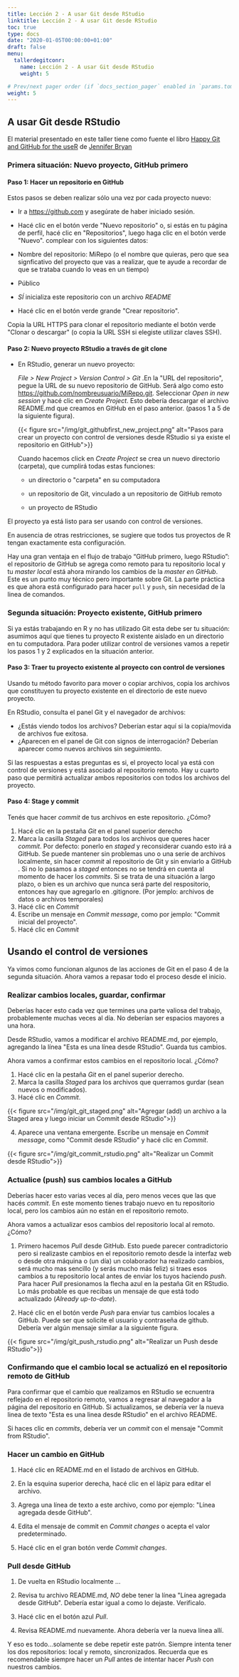 ```yaml
---
title: Lección 2 - A usar Git desde RStudio
linktitle: Lección 2 - A usar Git desde RStudio
toc: true
type: docs
date: "2020-01-05T00:00:00+01:00"
draft: false
menu:
  tallerdegitconr:
    name: Lección 2 - A usar Git desde RStudio
    weight: 5

# Prev/next pager order (if `docs_section_pager` enabled in `params.toml`)
weight: 5
---
```



## A usar Git desde RStudio

El material presentado en este taller tiene como fuente el libro [Happy Git and GitHub for the useR](https://happygitwithr.com/index.html) de [Jennifer Bryan](https://github.com/jennybc/happy-git-with-r)


### Primera situación: Nuevo proyecto, GitHub primero

#### Paso 1: Hacer un repositorio en GitHub

Estos pasos se deben realizar sólo una vez por cada proyecto nuevo:

 * Ir a https://github.com y asegúrate de haber iniciado sesión.

 * Hacé clic en el botón verde "Nuevo repositorio" o, si estás en tu página de perfil, hacé clic en "Repositorios", luego haga clic en el botón verde "Nuevo".  complear con los siguientes datos:

  - Nombre del repositorio: MiRepo (o el nombre que quieras, pero que sea signficativo del proyecto que vas a realizar, que te ayude a recordar de que se trataba cuando lo veas en un tiempo)
    
  - Público
    
  - *SÍ* inicializa este repositorio con un archivo _README_

* Hacé clic en el botón verde grande "Crear repositorio".

Copia la URL HTTPS para clonar el repositorio mediante el botón verde "Clonar o descargar" (o copia la URL SSH si elegiste utilizar claves SSH).


#### Paso 2: Nuevo proyecto RStudio a través de git clone

* En RStudio, generar un nuevo proyecto:

   _File > New Project > Version Control > Git_ .En la "URL del repositorio", pegue la URL de su nuevo repositorio de GitHub. Será algo como esto https://github.com/nombreusuario/MiRepo.git.  Seleccionar _Open in new session_ y hacé clic en _Create Project_. Esto debería descargar el archivo README.md  que creamos en GitHub en el paso anterior. (pasos 1 a 5 de la siguiente figura). 
   
   {{< figure src="/img/git_githubfirst_new_project.png" alt="Pasos para crear un proyecto con control de versiones desde RStudio si ya existe el repositorio en GitHub">}}
    
  Cuando hacemos click en _Create Project_ se crea un nuevo directorio (carpeta), que cumplirá todas estas funciones:
  
  - un directorio o "carpeta" en su computadora
    
  - un repositorio de Git, vinculado a un repositorio de GitHub remoto
    
  - un proyecto de RStudio
 
El proyecto ya está listo para ser usando con control de versiones. 

En ausencia de otras restricciones, se sugiere que todos tus proyectos de R tengan exactamente esta configuración.

Hay una gran ventaja en el flujo de trabajo “GitHub primero, luego RStudio”: el repositorio de GitHub se agrega como remoto para tu repositorio local y tu _master local_ está ahora mirando los cambios de la _master en GitHub_. Este es un punto muy técnico pero importante sobre Git. La parte práctica es que ahora está configurado para hacer `pull` y `push`, sin necesidad de la linea de comandos.


### Segunda situación: Proyecto existente, GitHub primero

Si ya estás trabajando en R y no has utilizado Git esta debe ser tu situación: asumimos aquí que tienes tu proyecto R existente aislado en un directorio en tu computadora.  Para poder utilizar control de versiones vamos a repetir los pasos 1 y 2 explicados en la situación anterior.

#### Paso 3: Traer tu proyecto existente al proyecto con control de versiones

Usando tu método favorito para mover o copiar archivos, copia los archivos que constituyen tu proyecto existente en el directorio de este nuevo proyecto.

En RStudio, consulta el panel Git y el navegador de archivos: 

  * ¿Estás viendo todos los archivos? Deberían estar aquí si la copia/movida de archivos fue exitosa.
  * ¿Aparecen en el panel de Git con signos de interrogación? Deberían aparecer como nuevos archivos sin seguimiento.
  
Si las respuestas a estas preguntas es si, el proyecto local ya está con control de versiones y está asociado al repositorio remoto.  Hay u cuarto paso que permitirá actualizar ambos repositorios con todos los archivos del proyecto.

#### Paso 4: Stage y commit

Tenés que hacer _commit_ de tus archivos en este repositorio. ¿Cómo?

1. Hacé clic en la pestaña _Git_ en el panel superior derecho
2. Marca la casilla _Staged_ para todos los archivos que queres hacer _commit_.  Por defecto: ponerlo en _staged_ y reconsiderar cuando esto irá a GitHub.  Se puede mantener sin problemas uno o una serie de archivos localmente, sin hacer _commit_ al repositorio de Git y sin enviarlo a GitHub . Si no lo pasamos a _staged_ entonces no se tendrá en cuenta al momento de hacer los _commits_. Si se trata de una situación a largo plazo, o bien es un archivo que nunca será parte del respositorio, entonces hay que agregarlo en .gitignore. (Por jemplo: archivos de datos o archivos temporales)
3. Hacé clic en _Commit_
4. Escribe un mensaje en _Commit message_, como por jemplo: "Commit inicial del proyecto".
5. Hacé clic en _Commit_


## Usando el control de versiones

Ya vimos como funcionan algunos de las acciones de Git en el paso 4 de la segunda situación.  Ahora vamos a repasar todo el proceso desde el inicio.

### Realizar cambios locales, guardar, confirmar

Deberías hacer esto cada vez que termines una parte valiosa del trabajo, probablemente muchas veces al día.  No deberían ser espacios mayores a una hora.

Desde RStudio, vamos a modificar el archivo README.md, por ejemplo, agregando la línea "Esta es una línea desde RStudio". Guarda tus cambios.

Ahora vamos a confirmar estos cambios en el repositorio local. ¿Cómo?

  1. Hacé clic en la pestaña _Git_ en el panel superior derecho.
  2. Marca la casilla _Staged_ para los archivos que querramos gurdar (sean nuevos o modificados).
  3. Hacé clic en _Commit_.
  
   {{< figure src="/img/git_git_staged.png" alt="Agregar (add) un archivo a la Staged area y luego iniciar un Commit desde RStudio">}}
  
  
  4. Aparece una ventana emergente.  Escribe un mensaje en _Commit message_, como "Commit desde RStudio" y hacé clic en _Commit_.

{{< figure src="/img/git_commit_rstudio.png" alt="Realizar un Commit desde RStudio">}}

### Actualice (push) sus cambios locales a GitHub

Deberías hacer esto varias veces al día, pero menos veces que las que hacés _commit_.  En este momento tienes trabajo nuevo en tu repositorio local, pero los cambios aún no están en el repositorio remoto.

Ahora vamos a actualizar esos cambios del repositorio local al remoto. ¿Cómo?

  1.  Primero hacemos _Pull_ desde GitHub. Esto puede parecer contradictorio pero si realizaste cambios en el repositorio remoto desde la interfaz web o desde otra máquina o (un día) un colaborador ha realizado cambios, será mucho mas sencillo (y serás mucho más feliz) si traes esos cambios a tu repositorio local antes de enviar los tuyos haciendo _push_.  
  Para hacer _Pull_ presionamos la flecha azul en la pestaña Git en RStudio.  Lo más probable es que recibas un mensaje de que está todo actualizado (_Already up-to-date_).
  
  2. Hacé clic en el botón verde _Push_ para enviar tus cambios locales a GitHub. Puede ser que solicite el usuario y contraseña de github. Debería ver algún mensaje similar a la siguiente figura.
  
  {{< figure src="/img/git_push_rstudio.png" alt="Realizar un Push desde RStudio">}}
  

### Confirmando que el cambio local se actualizó en el repositorio remoto de GitHub
  
Para confirmar que el cambio que realizamos en RStudio se ecnuentra reflejado en el repositorio remoto, vamos a regresar al navegador a la página del repositorio en GitHub.  Si actualizamos, se debería ver la nueva linea de texto "Esta es una linea desde RStudio" en el archivo README.

Si haces clic en _commits_, debería ver un _commit_ con el mensaje "Commit from RStudio".  

### Hacer un cambio en GitHub

1. Hacé clic en README.md en el listado de archivos en GitHub.

2. En la esquina superior derecha, hacé clic en el lápiz para editar el archivo.

3. Agrega una línea de texto a este archivo, como por ejemplo: "Línea agregada desde GitHub".

4. Edita el mensaje de commit en _Commit changes_ o acepta el valor predeterminado.

5. Hacé clic en el gran botón verde _Commit changes_.

### Pull desde GitHub

1. De vuelta en RStudio localmente ...

2. Revisa tu archivo README.md, *NO* debe tener la línea "Línea agregada desde GitHub". Debería estar igual a como lo dejaste. Verificalo.

3. Hacé clic en el botón azul _Pull_.

4. Revisa README.md nuevamente. Ahora debería ver la nueva línea allí.

Y eso es todo...solamente se debe repetir este patrón. Siempre intenta tener los dos repositorios: local y remoto, sincronizados. Recuerda que es recomendable siempre hacer un _Pull_ antes de intentar hacer _Push_ con nuestros cambios.

